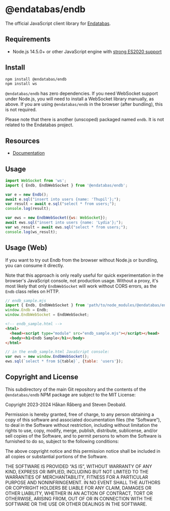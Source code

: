 # @endatabas/endb

The official JavaScript client library for
[Endatabas](https://www.endatabas.com/).

## Requirements

* Node.js 14.5.0+ or other JavaScript engine with
  [strong ES2020 support](https://compat-table.github.io/compat-table/es2016plus/)

## Install

```sh
npm install @endatabas/endb
npm install ws
```

`@endatabas/endb` has zero dependencies. If you need WebSocket support
under Node.js, you will need to install a WebSocket library manually, as above.
If you are using `@endatabas/endb` in the browser (after bundling),
this is not required.

Please note that there is another (unscoped) packaged named `endb`.
It is not related to the Endatabas project.

## Resources

* [Documentation](https://docs.endatabas.com/reference/clients#javascript)

## Usage

```javascript
import WebSocket from 'ws';
import { Endb, EndbWebSocket } from '@endatabas/endb';

var e = new Endb();
await e.sql("insert into users {name: 'Thupil'};");
var result = await e.sql("select * from users;");
console.log(result);

var ews = new EndbWebSocket({ws: WebSocket});
await ews.sql("insert into users {name: 'Lydia'};");
var ws_result = await ews.sql("select * from users;");
console.log(ws_result);
```

## Usage (Web)

If you want to try out Endb from the browser without Node.js
or bundling, you can consume it directly.

Note that this approach is only really useful for quick
experimentation in the browser's JavaScript console, not
production usage.
Without a proxy, it's most likely that only `EndbWebSocket`
will work without CORS errors, as the `Endb` class relies on HTTP.

```javascript
// endb_sample.mjs
import { Endb, EndbWebSocket } from 'path/to/node_modules/@endatabas/endb/endb.mjs';
window.Endb = Endb;
window.EndbWebSocket = EndbWebSocket;
```

```html
<!-- endb_sample.html -->
<html>
  <head><script type="module" src="endb_sample.mjs"></script></head>
  <body><h1>Endb Sample</h1></body>
</html>
```

```javascript
// in the endb_sample.html JavaScript console:
var ews = new window.EndbWebSocket();
ews.sql(`select * from ${table}`, {table: 'users'});
```

## Copyright and License

This subdirectory of the main Git repository and the contents of
the `@endatabas/endb` NPM package are subject to the MIT License:

Copyright 2023-2024 Håkan Råberg and Steven Deobald.

Permission is hereby granted, free of charge, to any person obtaining a copy of this software and associated documentation files (the “Software”), to deal in the Software without restriction, including without limitation the rights to use, copy, modify, merge, publish, distribute, sublicense, and/or sell copies of the Software, and to permit persons to whom the Software is furnished to do so, subject to the following conditions:

The above copyright notice and this permission notice shall be included in all copies or substantial portions of the Software.

THE SOFTWARE IS PROVIDED “AS IS”, WITHOUT WARRANTY OF ANY KIND, EXPRESS OR IMPLIED, INCLUDING BUT NOT LIMITED TO THE WARRANTIES OF MERCHANTABILITY, FITNESS FOR A PARTICULAR PURPOSE AND NONINFRINGEMENT. IN NO EVENT SHALL THE AUTHORS OR COPYRIGHT HOLDERS BE LIABLE FOR ANY CLAIM, DAMAGES OR OTHER LIABILITY, WHETHER IN AN ACTION OF CONTRACT, TORT OR OTHERWISE, ARISING FROM, OUT OF OR IN CONNECTION WITH THE SOFTWARE OR THE USE OR OTHER DEALINGS IN THE SOFTWARE.

